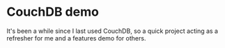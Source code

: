 # CouchDB demo

It's been a while since I last used CouchDB, so a quick project acting as a refresher for me and
a features demo for others.
